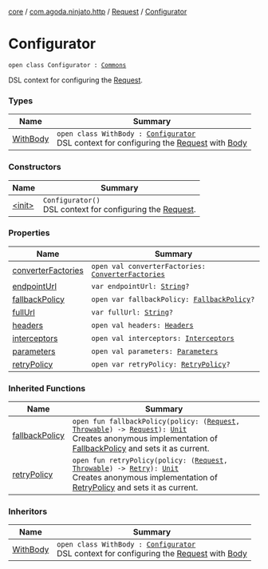 [core](../../../index.md) / [com.agoda.ninjato.http](../../index.md) / [Request](../index.md) / [Configurator](./index.md)

# Configurator

`open class Configurator : `[`Commons`](../../../com.agoda.ninjato.dsl/-commons/index.md)

DSL context for configuring the [Request](../index.md).

### Types

| Name | Summary |
|---|---|
| [WithBody](-with-body/index.md) | `open class WithBody : `[`Configurator`](./index.md)<br>DSL context for configuring the [Request](../index.md) with [Body](../../-body/index.md) |

### Constructors

| Name | Summary |
|---|---|
| [&lt;init&gt;](-init-.md) | `Configurator()`<br>DSL context for configuring the [Request](../index.md). |

### Properties

| Name | Summary |
|---|---|
| [converterFactories](converter-factories.md) | `open val converterFactories: `[`ConverterFactories`](../../../com.agoda.ninjato.converter/-converter-factories/index.md) |
| [endpointUrl](endpoint-url.md) | `var endpointUrl: `[`String`](https://kotlinlang.org/api/latest/jvm/stdlib/kotlin/-string/index.html)`?` |
| [fallbackPolicy](fallback-policy.md) | `open var fallbackPolicy: `[`FallbackPolicy`](../../../com.agoda.ninjato.policy/-fallback-policy/index.md)`?` |
| [fullUrl](full-url.md) | `var fullUrl: `[`String`](https://kotlinlang.org/api/latest/jvm/stdlib/kotlin/-string/index.html)`?` |
| [headers](headers.md) | `open val headers: `[`Headers`](../../-headers/index.md) |
| [interceptors](interceptors.md) | `open val interceptors: `[`Interceptors`](../../../com.agoda.ninjato.intercept/-interceptors/index.md) |
| [parameters](parameters.md) | `open val parameters: `[`Parameters`](../../-parameters/index.md) |
| [retryPolicy](retry-policy.md) | `open var retryPolicy: `[`RetryPolicy`](../../../com.agoda.ninjato.policy/-retry-policy/index.md)`?` |

### Inherited Functions

| Name | Summary |
|---|---|
| [fallbackPolicy](../../../com.agoda.ninjato.dsl/-commons/fallback-policy.md) | `open fun fallbackPolicy(policy: (`[`Request`](../index.md)`, `[`Throwable`](https://kotlinlang.org/api/latest/jvm/stdlib/kotlin/-throwable/index.html)`) -> `[`Request`](../index.md)`): `[`Unit`](https://kotlinlang.org/api/latest/jvm/stdlib/kotlin/-unit/index.html)<br>Creates anonymous implementation of [FallbackPolicy](../../../com.agoda.ninjato.policy/-fallback-policy/index.md) and sets it as current. |
| [retryPolicy](../../../com.agoda.ninjato.dsl/-commons/retry-policy.md) | `open fun retryPolicy(policy: (`[`Request`](../index.md)`, `[`Throwable`](https://kotlinlang.org/api/latest/jvm/stdlib/kotlin/-throwable/index.html)`) -> `[`Retry`](../../../com.agoda.ninjato.policy/-retry/index.md)`): `[`Unit`](https://kotlinlang.org/api/latest/jvm/stdlib/kotlin/-unit/index.html)<br>Creates anonymous implementation of [RetryPolicy](../../../com.agoda.ninjato.policy/-retry-policy/index.md) and sets it as current. |

### Inheritors

| Name | Summary |
|---|---|
| [WithBody](-with-body/index.md) | `open class WithBody : `[`Configurator`](./index.md)<br>DSL context for configuring the [Request](../index.md) with [Body](../../-body/index.md) |
